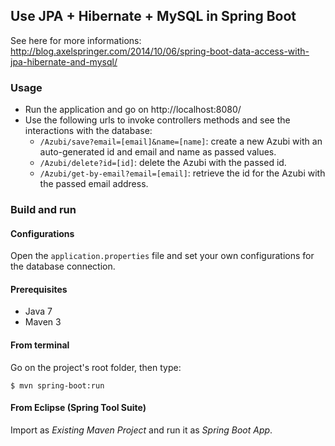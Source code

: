 ## Use JPA + Hibernate + MySQL in Spring Boot

See here for more informations: 
http://blog.axelspringer.com/2014/10/06/spring-boot-data-access-with-jpa-hibernate-and-mysql/

### Usage

- Run the application and go on http://localhost:8080/
- Use the following urls to invoke controllers methods and see the interactions
  with the database:
    * `/Azubi/save?email=[email]&name=[name]`: create a new Azubi with an 
      auto-generated id and email and name as passed values.
    * `/Azubi/delete?id=[id]`: delete the Azubi with the passed id.
    * `/Azubi/get-by-email?email=[email]`: retrieve the id for the Azubi with the
      passed email address.

### Build and run

#### Configurations

Open the `application.properties` file and set your own configurations for the
database connection.

#### Prerequisites

- Java 7
- Maven 3

#### From terminal

Go on the project's root folder, then type:

    $ mvn spring-boot:run

#### From Eclipse (Spring Tool Suite)

Import as *Existing Maven Project* and run it as *Spring Boot App*.
